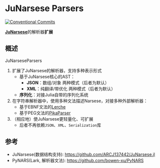 # JuNarsese Parsers

[![Conventional Commits](https://img.shields.io/badge/Conventional%20Commits-1.0.0-%23FE5196?logo=conventionalcommits&logoColor=white)](https://conventionalcommits.org)

[**JuNarsese**](https://github.com/ARCJ137442/JuNarsese.jl)的解析器**扩展**

## 概述

JuNarseseParsers

1. 扩展了JuNarsese的解析器，支持多种表示形式
    - 基于JuNarsese核心的AST：
      - **JSON**：数组/对象 两种模式（后者为默认）
      - **XML**：纯翻译/带优化 两种模式（后者为默认）
    - **序列化**：对接Julia自带的序列化系统
2. 在字符串解析器中，使用多种文法描述Narsese，对接多种外部解析器：
    - 基于EBNF文法的[Lerche](https://github.com/jamesrhester/Lerche.jl)
    - 基于PEG文法的[PikaParser](https://github.com/LCSB-BioCore/PikaParser.jl)
3. （相应地）使JuNarsese更轻量化、可扩展
    - 后者不再依赖`JSON`、`XML`、`Serialization`库

## 参考

- JuNarsese(数据结构支持): <https://github.com/ARCJ137442/JuNarsese.jl>
- PyNARS(Lark, 解析器文法): <https://github.com/bowen-xu/PyNARS>
